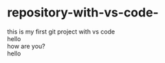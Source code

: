 # repository-with-vs-code-
this is my first git project with vs code
<br>
hello 
<br>
how are you?
<br>
hello
